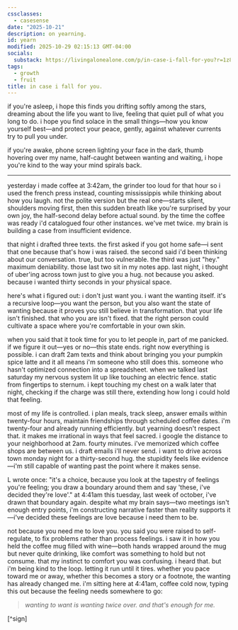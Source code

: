 ```yaml
---
cssclasses:
  - casesense
date: "2025-10-21"
description: on yearning.
id: yearn
modified: 2025-10-29 02:15:13 GMT-04:00
socials:
  substack: https://livingalonealone.com/p/in-case-i-fall-for-you?r=1z8i4s&utm_campaign=post&utm_medium=web&showWelcomeOnShare=false
tags:
  - growth
  - fruit
title: in case i fall for you.
---
```


if you're asleep, i hope this finds you drifting softly among the stars, dreaming about the life you want to live, feeling that quiet pull of what you long to do. i hope you find solace in the small things—how you know yourself best—and protect your peace, gently, against whatever currents try to pull you under.

if you're awake, phone screen lighting your face in the dark, thumb hovering over my name, half-caught between wanting and waiting, i hope you're kind to the way your mind spirals back.

---

yesterday i made coffee at 3:42am, the grinder too loud for that hour so i used the french press instead, counting mississippis while thinking about how you laugh. not the polite version but the real one—starts silent, shoulders moving first, then this sudden breath like you're surprised by your own joy, the half-second delay before actual sound. by the time the coffee was ready i'd catalogued four other instances. we've met twice. my brain is building a case from insufficient evidence.

that night i drafted three texts. the first asked if you got home safe—i sent that one because that's how i was raised. the second said i'd been thinking about our conversation. true, but too vulnerable. the third was just "hey." maximum deniability. those last two sit in my notes app. last night, i thought of uber'ing across town just to give you a hug. not because you asked. because i wanted thirty seconds in your physical space.

here's what i figured out: i don't just want you. i want the wanting itself. it's a recursive loop—you want the person, but you also want the state of wanting because it proves you still believe in transformation. that your life isn't finished. that who you are isn't fixed. that the right person could cultivate a space where you're comfortable in your own skin.

when you said that it took time for you to let people in, part of me panicked. if we figure it out—yes or no—this state ends. right now everything is possible. i can draft 2am texts and think about bringing you your pumpkin spice latte and it all means i'm someone who still does this. someone who hasn't optimized connection into a spreadsheet. when we talked last saturday my nervous system lit up like touching an electric fence. static from fingertips to sternum. i kept touching my chest on a walk later that night, checking if the charge was still there, extending how long i could hold that feeling.

most of my life is controlled. i plan meals, track sleep, answer emails within twenty-four hours, maintain friendships through scheduled coffee dates. i'm twenty-four and already running efficiently. but yearning doesn't respect that. it makes me irrational in ways that feel sacred. i google the distance to your neighborhood at 2am. fourty minutes. i've memorized which coffee shops are between us. i draft emails i'll never send. i want to drive across town monday night for a thirty-second hug. the stupidity feels like evidence—i'm still capable of wanting past the point where it makes sense.

L wrote once: "it's a choice, because you look at the tapestry of feelings you're feeling; you draw a boundary around them and say 'these, i've decided they're love'." at 4:41am this tuesday, last week of october, i've drawn that boundary again. despite what my brain says—two meetings isn't enough entry points, i'm constructing narrative faster than reality supports it—i've decided these feelings are love because i need them to be.

not because you need me to love you. you said you were raised to self-regulate, to fix problems rather than process feelings. i saw it in how you held the coffee mug filled with wine—both hands wrapped around the mug but never quite drinking, like comfort was something to hold but not consume. that my instinct to comfort you was confusing. i heard that. but i'm being kind to the loop. letting it run until it tires. whether you pace toward me or away, whether this becomes a story or a footnote, the wanting has already changed me. i'm sitting here at 4:41am, coffee cold now, typing this out because the feeling needs somewhere to go:

> _wanting to want is wanting twice over. and that's enough for me._

[^sign]
